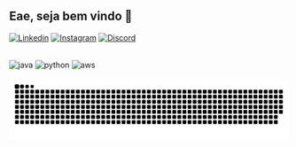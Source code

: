 ## Eae, seja bem vindo 👋
[![Linkedin](https://img.shields.io/badge/LinkedIn-0077B5?style=for-the-badge&logo=linkedin&logoColor=white)](https://www.linkedin.com/in/João_Gabriel_Arandas_Soares/)
[![Instagram](https://img.shields.io/badge/Instagram-E4405F?style=for-the-badge&logo=instagram&logoColor=white)](https://www.instagram.com/apns.jota/)
[![Discord](https://img.shields.io/badge/Discord-7289DA?style=for-the-badge&logo=discord&logoColor=white)](https://discord.com/channels/thelittlejotaa)

<div style="display: inline_block"><br/>
    <img align="center" alt="java" src="https://img.shields.io/badge/Java-ED8B00?style=for-the-badge&logo=java&logoColor=white" />
    <img align="center" alt="python" src="https://img.shields.io/badge/Python-248BBE?style=for-the-badge&logo=python&logoColor=white" />
    <img align="center" alt="aws" src="https://img.shields.io/badge/AWS-01188D?style=for-the-badge&logo=AWS&logoColor=white" />
</div></br>


<picture>
  <source media="(prefers-color-scheme: dark)" srcset="https://raw.githubusercontent.com/debysouza/debysouza/output/github-contribution-grid-snake-dark.svg">
  <source media="(prefers-color-scheme: light)" srcset="https://raw.githubusercontent.com/debysouza/debysouza/output/github-contribution-grid-snake.svg">
  <img alt="github contribution grid snake animation" src="https://raw.githubusercontent.com/debysouza/debysouza/output/github-contribution-grid-snake.svg">
</picture>

